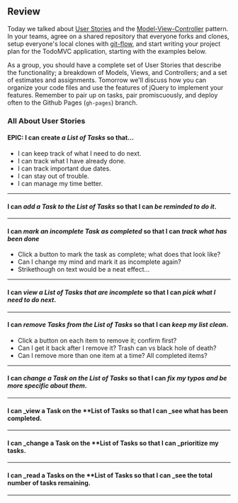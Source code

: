 ## Review

Today we talked about [User Stories](http://en.wikipedia.org/wiki/User_story) and the [Model-View-Controller](http://en.wikipedia.org/wiki/Model%E2%80%93view%E2%80%93controller) pattern. In your teams, agree on a shared repository that everyone forks and clones, setup everyone's local clones with [git-flow](http://nvie.com/posts/a-successful-git-branching-model/), and start writing your project plan for the TodoMVC application, starting with the examples below.

As a group, you should have a complete set of User Stories that describe the functionality; a breakdown of Models, Views, and Controllers; and a set of estimates and assignments. Tomorrow we'll discuss how you can organize your code files and use the features of jQuery to implement your features. Remember to pair up on tasks, pair promiscuously, and deploy often to the Github Pages (`gh-pages`) branch.

### All About User Stories

#### EPIC: I can create _a **List of Tasks**_ so that...

* I can keep track of what I need to do next.
* I can track what I have already done.
* I can track important due dates.
* I can stay out of trouble.
* I can manage my time better.


----

#### I can _add a **Task** to the **List of Tasks**_ so that I can _be reminded to do it_.


----

#### I can _mark an incomplete **Task** as completed_ so that I can _track what has been done_

* Click a button to mark the task as complete; what does that look like?
* Can I change my mind and mark it as incomplete again?
* Strikethough on text would be a neat effect...

----

#### I can _view a **List of Tasks** that are incomplete_ so that I can _pick what I need to do next_.

----

#### I can _remove **Tasks** from the **List of Tasks**_ so that I can _keep my list clean_.

* Click a button on each item to remove it; confirm first?
* Can I get it back after I remove it? Trash can vs black hole of death?
* Can I remove more than one item at a time? All completed items?

----

#### I can _change a **Task** on the **List of Tasks**_ so that I can _fix my typos and be more specific about them_.

---

#### I can _view a **Task** on the **List of **Tasks** so that I can _see what has been completed.

---

#### I can _change a **Task** on the **List of **Tasks** so that I can _prioritize my tasks.

---

#### I can _read a **Tasks** on the **List of **Tasks** so that I can _see the total number of tasks remaining. 

---

 

